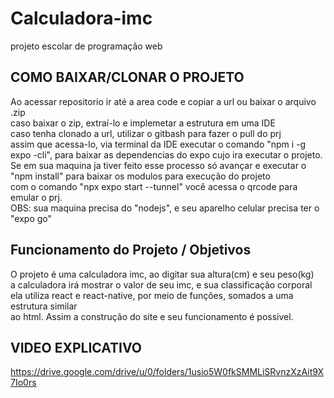 # Calculadora-imc
projeto escolar de programação web 

<h2>COMO BAIXAR/CLONAR O PROJETO</h2>
Ao acessar repositorio ir até a area code e copiar a url ou baixar o arquivo .zip <br>
caso baixar o zip, extraí-lo e implemetar a estrutura em uma IDE<br>
caso tenha clonado a url, utilizar o gitbash para fazer o pull do prj<br> 
assim que acessa-lo, via terminal da IDE executar o comando "npm i -g expo -cli", para baixar as dependencias do expo cujo ira executar o projeto. <br>
Se em sua maquina ja tiver feito esse processo só avançar e executar o "npm install" para baixar os modulos para execução do projeto<br>
com o comando "npx expo start --tunnel" você acessa o qrcode para emular o prj.<br>
OBS: sua maquina precisa do "nodejs", e seu aparelho celular precisa ter o "expo go" <br>

<h2>Funcionamento do Projeto / Objetivos </h2>

O projeto é uma calculadora imc, ao digitar sua altura(cm) e seu peso(kg)<br>
a calculadora irá mostrar o valor de seu imc, e sua classificação corporal<br>
ela utiliza react e react-native, por meio de funções, somados a uma estrutura similar<br>
ao html. Assim a construção do site e seu funcionamento é possivel.

<h2>VIDEO EXPLICATIVO</h2>

https://drive.google.com/drive/u/0/folders/1usio5W0fkSMMLiSRvnzXzAit9X7Io0rs
